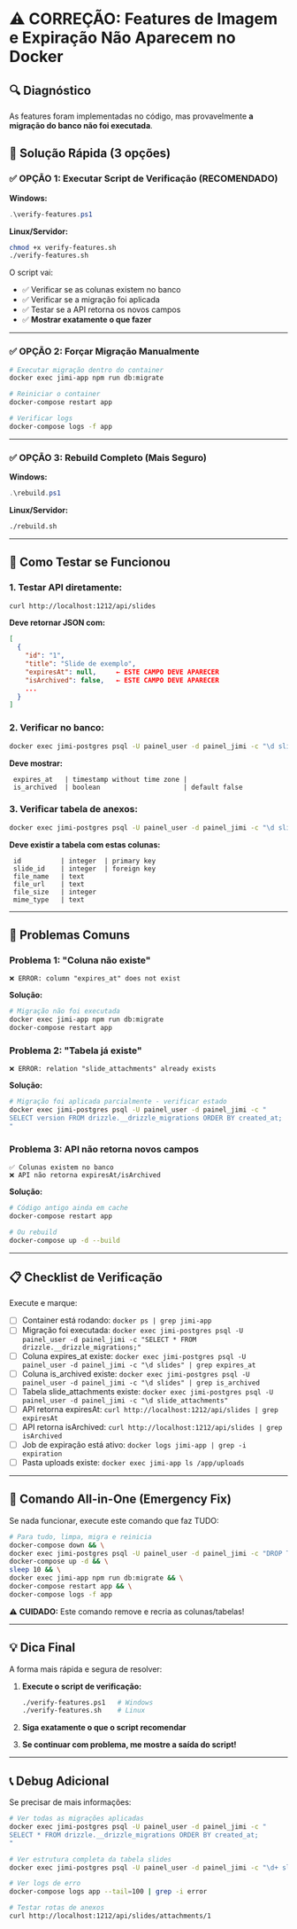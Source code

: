 # ⚠️ CORREÇÃO: Features de Imagem e Expiração Não Aparecem no Docker

## 🔍 Diagnóstico

As features foram implementadas no código, mas provavelmente **a migração do banco não foi executada**.

## 🎯 Solução Rápida (3 opções)

### ✅ OPÇÃO 1: Executar Script de Verificação (RECOMENDADO)

**Windows:**
```powershell
.\verify-features.ps1
```

**Linux/Servidor:**
```bash
chmod +x verify-features.sh
./verify-features.sh
```

O script vai:
- ✅ Verificar se as colunas existem no banco
- ✅ Verificar se a migração foi aplicada
- ✅ Testar se a API retorna os novos campos
- ✅ **Mostrar exatamente o que fazer**

---

### ✅ OPÇÃO 2: Forçar Migração Manualmente

```bash
# Executar migração dentro do container
docker exec jimi-app npm run db:migrate

# Reiniciar o container
docker-compose restart app

# Verificar logs
docker-compose logs -f app
```

---

### ✅ OPÇÃO 3: Rebuild Completo (Mais Seguro)

**Windows:**
```powershell
.\rebuild.ps1
```

**Linux/Servidor:**
```bash
./rebuild.sh
```

---

## 🧪 Como Testar se Funcionou

### 1. Testar API diretamente:
```bash
curl http://localhost:1212/api/slides
```

**Deve retornar JSON com:**
```json
[
  {
    "id": "1",
    "title": "Slide de exemplo",
    "expiresAt": null,     ← ESTE CAMPO DEVE APARECER
    "isArchived": false,   ← ESTE CAMPO DEVE APARECER
    ...
  }
]
```

### 2. Verificar no banco:
```bash
docker exec jimi-postgres psql -U painel_user -d painel_jimi -c "\d slides"
```

**Deve mostrar:**
```
 expires_at   | timestamp without time zone |
 is_archived  | boolean                     | default false
```

### 3. Verificar tabela de anexos:
```bash
docker exec jimi-postgres psql -U painel_user -d painel_jimi -c "\d slide_attachments"
```

**Deve existir a tabela com estas colunas:**
```
 id          | integer  | primary key
 slide_id    | integer  | foreign key
 file_name   | text
 file_url    | text
 file_size   | integer
 mime_type   | text
```

---

## 🐛 Problemas Comuns

### Problema 1: "Coluna não existe"
```
❌ ERROR: column "expires_at" does not exist
```

**Solução:**
```bash
# Migração não foi executada
docker exec jimi-app npm run db:migrate
docker-compose restart app
```

### Problema 2: "Tabela já existe"
```
❌ ERROR: relation "slide_attachments" already exists
```

**Solução:**
```bash
# Migração foi aplicada parcialmente - verificar estado
docker exec jimi-postgres psql -U painel_user -d painel_jimi -c "
SELECT version FROM drizzle.__drizzle_migrations ORDER BY created_at;
"
```

### Problema 3: API não retorna novos campos
```
✅ Colunas existem no banco
❌ API não retorna expiresAt/isArchived
```

**Solução:**
```bash
# Código antigo ainda em cache
docker-compose restart app

# Ou rebuild
docker-compose up -d --build
```

---

## 📋 Checklist de Verificação

Execute e marque:

- [ ] Container está rodando: `docker ps | grep jimi-app`
- [ ] Migração foi executada: `docker exec jimi-postgres psql -U painel_user -d painel_jimi -c "SELECT * FROM drizzle.__drizzle_migrations;"`
- [ ] Coluna expires_at existe: `docker exec jimi-postgres psql -U painel_user -d painel_jimi -c "\d slides" | grep expires_at`
- [ ] Coluna is_archived existe: `docker exec jimi-postgres psql -U painel_user -d painel_jimi -c "\d slides" | grep is_archived`
- [ ] Tabela slide_attachments existe: `docker exec jimi-postgres psql -U painel_user -d painel_jimi -c "\d slide_attachments"`
- [ ] API retorna expiresAt: `curl http://localhost:1212/api/slides | grep expiresAt`
- [ ] API retorna isArchived: `curl http://localhost:1212/api/slides | grep isArchived`
- [ ] Job de expiração está ativo: `docker logs jimi-app | grep -i expiration`
- [ ] Pasta uploads existe: `docker exec jimi-app ls /app/uploads`

---

## 🚀 Comando All-in-One (Emergency Fix)

Se nada funcionar, execute este comando que faz TUDO:

```bash
# Para tudo, limpa, migra e reinicia
docker-compose down && \
docker exec jimi-postgres psql -U painel_user -d painel_jimi -c "DROP TABLE IF EXISTS slide_attachments CASCADE; ALTER TABLE slides DROP COLUMN IF EXISTS expires_at; ALTER TABLE slides DROP COLUMN IF EXISTS is_archived;" && \
docker-compose up -d && \
sleep 10 && \
docker exec jimi-app npm run db:migrate && \
docker-compose restart app && \
docker-compose logs -f app
```

⚠️ **CUIDADO:** Este comando remove e recria as colunas/tabelas!

---

## 💡 Dica Final

A forma mais rápida e segura de resolver:

1. **Execute o script de verificação:**
   ```bash
   ./verify-features.ps1   # Windows
   ./verify-features.sh    # Linux
   ```

2. **Siga exatamente o que o script recomendar**

3. **Se continuar com problema, me mostre a saída do script!**

---

## 📞 Debug Adicional

Se precisar de mais informações:

```bash
# Ver todas as migrações aplicadas
docker exec jimi-postgres psql -U painel_user -d painel_jimi -c "
SELECT * FROM drizzle.__drizzle_migrations ORDER BY created_at;
"

# Ver estrutura completa da tabela slides
docker exec jimi-postgres psql -U painel_user -d painel_jimi -c "\d+ slides"

# Ver logs de erro
docker-compose logs app --tail=100 | grep -i error

# Testar rotas de anexos
curl http://localhost:1212/api/slides/attachments/1
```
